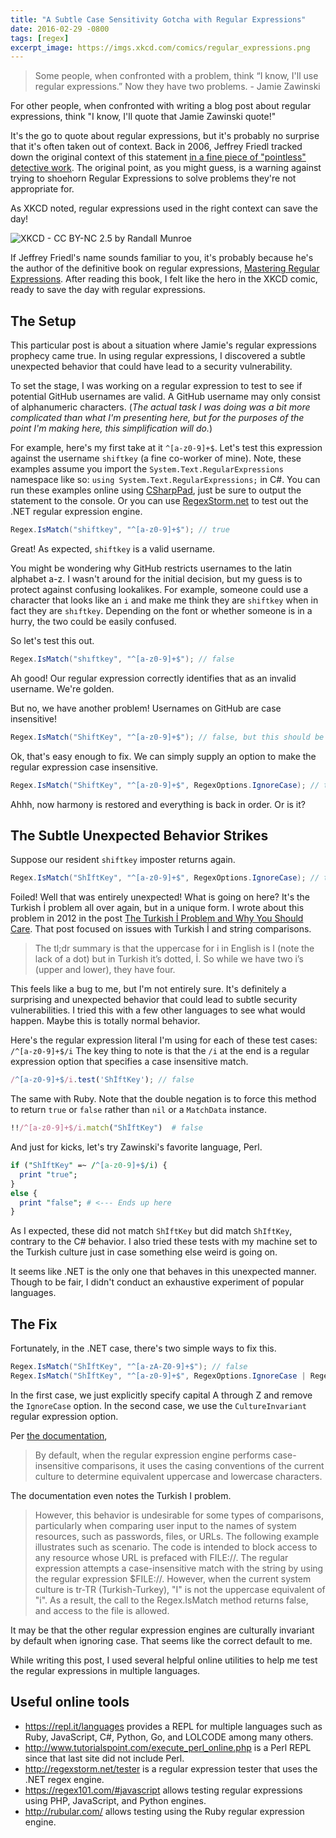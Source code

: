 ```yaml
---
title: "A Subtle Case Sensitivity Gotcha with Regular Expressions"
date: 2016-02-29 -0800
tags: [regex]
excerpt_image: https://imgs.xkcd.com/comics/regular_expressions.png
---
```


> Some people, when confronted with a problem, think “I know, I'll use regular expressions.” Now they have two problems. - Jamie Zawinski

For other people, when confronted with writing a blog post about regular expressions, think "I know, I'll quote that Jamie Zawinski quote!"

It's the go to quote about regular expressions, but it's probably no surprise that it's often taken out of context. Back in 2006, Jeffrey Friedl tracked down the original context of this statement [in a fine piece of "pointless" detective work](http://regex.info/blog/2006-09-15/247). The original point, as you might guess, is a warning against trying to shoehorn Regular Expressions to solve problems they're not appropriate for.

As XKCD noted, regular expressions used in the right context can save the day!

![XKCD - CC BY-NC 2.5 by Randall Munroe](https://imgs.xkcd.com/comics/regular_expressions.png)

If Jeffrey Friedl's name sounds familiar to you, it's probably because he's the author of the definitive book on regular expressions, [Mastering Regular Expressions](http://www.amazon.com/gp/product/0596528124?ie=UTF8&tag=youvebeenhaac-20&linkCode=as2&camp=1789&creative=9325&creativeASIN=0596528124).
After reading this book, I felt like the hero in the XKCD comic, ready to save the day with regular expressions.

## The Setup

This particular post is about a situation where Jamie's regular expressions prophecy came true. In using regular expressions, I discovered a subtle unexpected behavior that could have lead to a security vulnerability.

To set the stage, I was working on a regular expression to test to see if potential GitHub usernames are valid. A GitHub username may only consist of alphanumeric characters. (_The actual task I was doing was a bit more complicated than what I'm presenting here, but for the purposes of the point I'm making here, this simplification will do._)

For example, here's my first take at it `^[a-z0-9]+$`. Let's test this expression against the username `shiftkey` (a fine co-worker of mine). Note, these examples assume you import the `System.Text.RegularExpressions` namespace like so: `using System.Text.RegularExpressions;` in C#. You can run these examples online using [CSharpPad](http://csharppad.com/), just be sure to output the statement to the console. Or you can use [RegexStorm.net](http://regexstorm.net/tester) to test out the .NET regular expression engine.

```csharp
Regex.IsMatch("shiftkey", "^[a-z0-9]+$"); // true
```

Great! As expected, `shiftkey` is a valid username.

You might be wondering why GitHub restricts usernames to the latin alphabet a-z. I wasn't around for the initial decision, but my guess is to protect against confusing lookalikes. For example, someone could use a character that looks like an `i` and make me think they are `shiftkey` when in fact they are `shıftkey`. Depending on the font or whether someone is in a hurry, the two could be easily confused.

So let's test this out.

```csharp
Regex.IsMatch("shıftkey", "^[a-z0-9]+$"); // false
```

Ah good! Our regular expression correctly identifies that as an invalid username. We're golden.

But no, we have another problem! Usernames on GitHub are case insensitive!

```csharp
Regex.IsMatch("ShiftKey", "^[a-z0-9]+$"); // false, but this should be valid
```

Ok, that's easy enough to fix. We can simply supply an option to make the regular expression case insensitive.

```csharp
Regex.IsMatch("ShiftKey", "^[a-z0-9]+$", RegexOptions.IgnoreCase); // true
```

Ahhh, now harmony is restored and everything is back in order. Or is it?

## The Subtle Unexpected Behavior Strikes

Suppose our resident `shiftkey` imposter returns again.

```csharp
Regex.IsMatch("ShİftKey", "^[a-z0-9]+$", RegexOptions.IgnoreCase); // true, DOH!
```

Foiled! Well that was entirely unexpected! What is going on here? It's the Turkish İ problem all over again, but in a unique form. I wrote about this problem in 2012 in the post [The Turkish İ Problem and Why You Should Care](https://haacked.com/archive/2012/07/05/turkish-i-problem-and-why-you-should-care.aspx/). That post focused on issues with Turkish İ and string comparisons.

> The tl;dr summary is that the uppercase for i in English is I (note the lack of a dot) but in Turkish it’s dotted, İ. So while we have two i’s (upper and lower), they have four.

This feels like a bug to me, but I'm not entirely sure. It's definitely a surprising and unexpected behavior that could lead to subtle security vulnerabilities. I tried this with a few other languages to see what would happen. Maybe this is totally normal behavior.

Here's the regular expression literal I'm using for each of these test cases: `/^[a-z0-9]+$/i` The key thing to note is that the `/i` at the end is a regular expression option that specifies a case insensitive match.

```js
/^[a-z0-9]+$/i.test('ShİftKey'); // false
```

The same with Ruby. Note that the double negation is to force this method to return `true` or `false` rather than `nil` or a `MatchData` instance.

```ruby
!!/^[a-z0-9]+$/i.match("ShİftKey")  # false
```

And just for kicks, let's try Zawinski's favorite language, Perl.

```perl
if ("ShİftKey" =~ /^[a-z0-9]+$/i) {
  print "true";    
}
else {
  print "false"; # <--- Ends up here
}
```

As I expected, these did not match `ShİftKey` but did match `ShIftKey`, contrary to the C# behavior. I also tried these tests with my machine set to the Turkish culture just in case something else weird is going on.

It seems like .NET is the only one that behaves in this unexpected manner. Though to be fair, I didn't conduct an exhaustive experiment of popular languages.

## The Fix

Fortunately, in the .NET case, there's two simple ways to fix this.

```csharp
Regex.IsMatch("ShİftKey", "^[a-zA-Z0-9]+$"); // false
Regex.IsMatch("ShİftKey", "^[a-z0-9]+$", RegexOptions.IgnoreCase | RegexOptions.CultureInvariant); // false
```

In the first case, we just explicitly specify capital A through Z and remove the `IgnoreCase` option. In the second case, we use the `CultureInvariant` regular expression option.

Per [the documentation](https://msdn.microsoft.com/en-us/library/yd1hzczs\(v=vs.110\).aspx#Invariant),

> By default, when the regular expression engine performs case-insensitive comparisons, it uses the casing conventions of the current culture to determine equivalent uppercase and lowercase characters.

The documentation even notes the Turkish I problem.

> However, this behavior is undesirable for some types of comparisons, particularly when comparing user input to the names of system resources, such as passwords, files, or URLs. The following example illustrates such as scenario. The code is intended to block access to any resource whose URL is prefaced with FILE://. The regular expression attempts a case-insensitive match with the string by using the regular expression $FILE://. However, when the current system culture is tr-TR (Turkish-Turkey), "I" is not the uppercase equivalent of "i". As a result, the call to the Regex.IsMatch method returns false, and access to the file is allowed.

It may be that the other regular expression engines are culturally invariant by default when ignoring case. That seems like the correct default to me.

While writing this post, I used several helpful online utilities to help me test the regular expressions in multiple languages.

## Useful online tools

* https://repl.it/languages provides a REPL for multiple languages such as Ruby, JavaScript, C#, Python, Go, and LOLCODE among many others.
* http://www.tutorialspoint.com/execute_perl_online.php is a Perl REPL since that last site did not include Perl.
* http://regexstorm.net/tester is a regular expression tester that uses the .NET regex engine.
* https://regex101.com/#javascript allows testing regular expressions using PHP, JavaScript, and Python engines.
* http://rubular.com/ allows testing using the Ruby regular expression engine.
